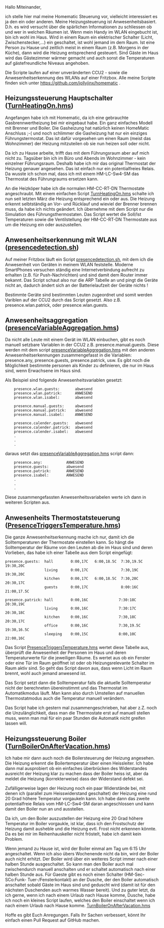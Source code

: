 Hallo Miteinander,

ich stelle hier mal meine Homematic Steuerung vor, vielleicht interessiert es ja den ein oder anderen. Meine Heizungsteuerung ist Anwesenheitsbasiert. D.h. es wird versucht über die spärlichen Informationen zu schliessen ob und wer in welchen Räumen ist. Wenn mein Handy im WLAN eingebucht ist, bin ich wohl im Haus. Wird in einem Raum ein elektrischer Schalter (Licht, Zwischenstecker,...) ein geschaltet, ist wohl jemand im dem Raum. Ist eine Person zu Hause und zeitlich meist in einem Raum (z.B. Morgens in der Küche), dann wird die Heizung entsprechend gesteuert. Sind Gäste im Haus wird das Gästezimmer wärmer gemacht und auch sonst die Temperaturen auf gästefreundliche Niveaus angehoben.

 
Die Scripte laufen auf einer unveränderten CCU2 - sowie die Anwesenheitserkennung des WLANs auf einer Fritzbox. Alle meine Scripte finden sich unter https://github.com/jollyjinx/homematic .


Heizungssteuerung Hauptschalter ([TurnHeatingOn.hms](TurnHeatingOn.hms))
-------------------------------

Angefangen habe ich mit Homematic, da ich eine gebrauchte Gasbrennwertheizung bei mir eingebaut habe. Ein ganz einfaches Modell mit Brenner und Boiler. Die Gasheizung hat natürlich keinen HomeMatic Anschluss ;-( und noch schlimmer die Gasheizung hat nur ein einziges Führungstermostat. Das ist dafür vorgesehen um einen Raum (meist das Wohnzimmer) der Heizung mitzuteilen ob sie nun heizen soll oder nicht.

Da ich zu Hause arbeite, trifft das mit dem Führungsraum aber auf mich nicht zu. Tagsüber bin ich im Büro und Abends im Wohnzimmer - kein einzelner Führungsraum. Deshalb habe ich mir das original Thermostat der Heizung genauer angesehen. Das ist einfach nur ein potentialfreies Relais. Da wusste ich schon mal, dass ich mit einem HM-LC-Sw4-SM das Thermostat des Führungraums ersetzen kann.

An die Heizköper habe ich die normalen HM-CC-RT-DN Thermostate angeschraubt. Mit einem einfachen Script [TurnHeatingOn.hms](TurnHeatingOn.hms) schalte ich nun seit letzten März die Heizung entsprechend ein oder aus. Die Heizung erkennt selbtständig an Vor- und Rücklauf und wieviel der Brenner brennen muss, da habe ich nichts geändert. Ich übernehme mit dem Script nur die Simulation des Führungsthermostaten. Das Script wertet  die Soll/Ist Temperaturen sowie die Ventilstellung der HM-CC-RT-DN Thermostate aus um die Heizung ein oder auszustellen.



Anwesenheitserkennung mit WLAN ([presencedetection.sh](presencedetection.sh))
-------------------------------

Auf meiner Fritzbox läuft ein Script [presencedetection.sh](presencedetection.sh), mit dem ich die Anwesenheit von Geräten in meinem WLAN feststelle. Moderne SmartPhones versuchen ständig eine Internetverbindung aufrecht zu erhalten (z.B. für Push-Nachrichten) und sind damit dem Router immer bekannt. Das Script schaut also nur die ARP Tabelle an und pingt die Geräte nicht an, dadurch ändert sich an der Batterielaufzeit der Geräte nichts !

Bestimmte Geräte sind bestimmten Leuten zugeordnet und somit werden Variblen auf der CCU2 durch das Script gesetzt. Also z.B. presence.wlan.patrick, oder presence.wlan.guests.


Anwesenheitsaggregation ([presenceVariableAggregation.hms](presenceVariableAggregation.hms))
-------------------------------

Da nicht alle Leute mit einem Gerät im WLAN einbuchen, gibt es noch manuell setzbare Variablen in der CCU2 z.B. presence.manual.guests. Diese werden mit dem script [presenceVariableAggregation.hms](presenceVariableAggregation.hms) mit den anderen Anwesenheitserkennungen zusammengefasst in die Variablen: presence.any, presence.guests, presence.patrick, usw.
Es gibt noch die Möglichkeit bestimmte personen als Kinder zu definieren, die nur im Haus sind, wenn Erwachsene im Haus sind.

Als Beispiel sind folgende Anwesenheitsvariablen gesetzt:
		
		presence.wlan.guests:		abwesend
		presence.wlan.patrick:		ANWESEND
		presence.wlan.isabel:		abwesend
		
		presence.manual.guests:		abwesend
		presence.manual.patrick:	abwesend
		presence.manual.isabel:		ANWESEND
	
		presence.calender.guests:	abwesend
		presence.calender.patrick:	abwesend
		presence.calender.isabel:	abwesend
		.
		.
		.

daraus setzt das [presenceVariableAggregation.hms](presenceVariableAggregation.hms) script dann:

		presence.any:			ANWESEND			
		presence.guests:		abwesend
		presence.patrick:		ANWESEND
		presence.isabel:		ANWESEND
		.
		.
		.

Diese zusammengefassten Anwesenheitsvariabelen werte ich dann in weiteren Scripten aus.



Anwesenheits Thermostatsteuerung ([PresenceTriggersTemperature.hms](PresenceTriggersTemperature.hms))
-------------------------------

Die ganze Anwesenheitserkennung mache ich nur, damit ich die Solltemperaturen der Thermostate einstellen kann. So hängt die Solltemperatur der Räume von den Leuten ab die im Haus sind und deren Vorlieben, das habe ich einer Tabelle aus dem Script eingefügt:

	presence.guests:  hall        0:00,17C   6:00,18.5C  7:30,19.5C  19:30,20C
					  living      0:00,17C               7:30,19C    19:30,20C
					  kitchen     0:00,17C   6:00,18.5C  7:30,20C    20:30,17C               
					  guests      0:00,17C               8:00:16C    21:00,17.5C             
	
	presence.patrick: hall        0:00,16C              7:30:18C    20:30,19C 
					  living      0:00,16C              7:30:17C    20:30,18C 
					  kitchen     0:00,16C              7:30,18C    20:30,17C               
					  office      0:00,16C              7:30,19.5C  19:30,16.5C             
					  sleeping    0:00,15C              8:00,10C    22:00,16C               


Das Script [PresenceTriggersTemperature.hms](PresenceTriggersTemperature.hms) wertet diese Tabelle aus, überprüft die Anwesenheit der Personen im Haus und deren Temperaturwerte für die jeweiligen Räume. Es wertet aus ob ein Fenster oder eine Tür im Raum geöffnet ist oder ob Heizungsrelevante Schalter im Raum aktiv sind. So geht das Script davon aus, dass wenn Licht im Raum brennt, wohl auch jemand anwesend ist.

Das Script setzt dann die Solltemperatur falls die aktuelle Solltemperatur nicht der berechneten übereinstimmt und das Thermostat im Automatikmodus läuft. Man kann also durch Umstellen auf manuellen Thermostatmodus auch die Temperatur manuell verändern.

Das Script habe ich gestern mal zusammengeschrieben, hat aber z.Z. noch die Unzulänglichkeit, dass man die Thermostate erst auf manuell stellen muss, wenn man mal für ein paar Stunden die Automatik nicht greifen lassen will.


Heizungssteuerung Boiler ([TurnBoilerOnAfterVacation.hms](TurnBoilerOnAfterVacation.hms))
-------------------------------

Ich habe mir dann auch noch die Boilersteuerung der Heizung angesehen. Die Heizung erkennt die Boilertemperatur über einen Heissleiter. Ich habe dann mal ausprobiert ob ein einfaches überbrücken des Widerstandes ausreicht der Heizung klar zu machen dass der Boiler heiss ist, aber da meldet die Heizung (korrekterweise) dass der Widerstand defekt sei.

Zufälligerweise lagen der Heizung noch ein paar Widerstände bei, mit denen ich (parallel zum Heisswiderstand geschaltet) der Heizung eine rund 20 Grad höhere Temperatur vorgaukeln kann. Ich habe dann das zweite potentialfreie Relais vom HM-LC-Sw4-SM daran angeschlossen und kann damit den Boiler nun an und ausstellen.

Da ich, um den Boiler auszustellen der Heizung eine 20 Grad höhere Temperatur im Boiler vorgaukle, ist klar, dass ich den Frostschutz der Heizung damit ausheble und die Heizung evtl. Frost nicht erkennen könnte. Da es bei mir im Reihenhauskeller nicht fröstelt, habe ich damit kein Problem.

Wenn jemand zu Hause ist, wird der Boiler einmal am Tag um 6:15 Uhr angeschaltet. Wenn ich also übers Wochenende nicht da bin, wird der Boiler auch nicht erhitzt. 
Der Boiler wird über ein weiteres Script immer nach einer halben Stunde ausgeschaltet. So kann man den Boiler auch mal zwischendurch manuell anschalten und er schaltet automatisch nach einer halben Stunde aus. Für Gaeste gibt es noch einen Schalter (HM-Sec-SCo:Funk- Tuer-/Fensterkontakt) an der Dusche, der den Boiler automatisch anschaltet sobald Gäste im Haus sind und geduscht wird (damit ist für den nächsten Duschenden auch warmes Wasser bereit). Und zu guter letzt, da ich gerne, wenn ich nach einem Urlaub nach Hause komme, Dusche, habe ich noch ein kleines Script laufen, welches den Boiler einschaltet wenn ich nach einem Urlaub nach Hause komme. [TurnBoilerOnAfterVacation.hms](TurnBoilerOnAfterVacation.hms)


Hoffe es gibt Euch Anregungen. Falls Ihr Sachen verbessert, könnt Ihr einfach einen Pull Request auf GitHub machen.
